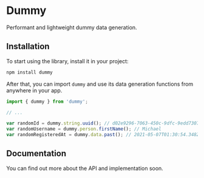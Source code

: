 # Dummy

Performant and lightweight dummy data generation.

## Installation

To start using the library, install it in your project:

```bash
npm install dummy
```

After that, you can import `dummy` and use its data generation functions from anywhere in your app.

```jsx
import { dummy } from 'dummy';

// ...

var randomId = dummy.string.uuid(); // d02e9296-7063-450c-9dfc-9edd73076c8d
var randomUsername = dummy.person.firstName(); // Michael
var randomRegisteredAt = dummy.data.past(); // 2021-05-07T01:30:54.348Z
```

## Documentation

You can find out more about the API and implementation soon.
